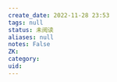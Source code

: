 ```yaml
---
create_date: 2022-11-28 23:53
tags: null
status: 未阅读 
aliases: null
notes: False
ZK: 
category: 
uid: 
---
```



